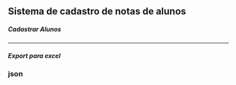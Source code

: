 ## Sistema de cadastro de notas de alunos 

#####  Cadastrar Alunos
**********

##### Export para excel

### json
 
 